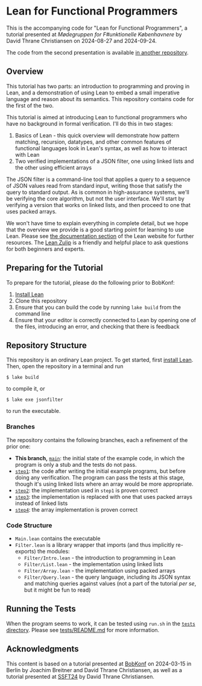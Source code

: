 # Lean for Functional Programmers

This is the accompanying code for "Lean for Functional Programmers", a
tutorial presented at *Mødegruppen for F#unktionelle Københavnere* by
David Thrane Christiansen on 2024-08-27 and 2024-09-24.

The code from the second presentation is available [in another
repository](https://github.com/david-christiansen/lean-fkbh-24-2).

## Overview

This tutorial has two parts: an introduction to programming and
proving in Lean, and a demonstration of using Lean to embed a small
imperative language and reason about its semantics. This repository
contains code for the first of the two.

This tutorial is aimed at introducing Lean to functional programmers
who have no background in formal verification. I'll do this in two
stages:
 1. Basics of Lean - this quick overview will demonstrate how pattern
    matching, recursion, datatypes, and other common features of
    functional languages look in Lean's syntax, as well as how to
    interact with Lean
 2. Two verified implementations of a JSON filter, one using linked
    lists and the other using efficient arrays
 
The JSON filter is a command-line tool that applies a query to a
sequence of JSON values read from standard input, writing those that
satisfy the query to standard output. As is common in high-assurance
systems, we'll be verifying the core algorithm, but not the user
interface. We'll start by verifying a version that works on linked
lists, and then proceed to one that uses packed arrays.

We won't have time to explain everything in complete detail, but we
hope that the overview we provide is a good starting point for
learning to use Lean. Please see [the documentation
section](https://lean-lang.org/documentation/) of the Lean website for
further resources. The [Lean Zulip](https://leanprover.zulipchat.com/)
is a friendly and helpful place to ask questions for both beginners
and experts.

## Preparing for the Tutorial

To prepare for the tutorial, please do the following prior to BobKonf:

1. [Install Lean](https://lean-lang.org/lean4/doc/quickstart.html)
2. Clone this repository
3. Ensure that you can build the code by running `lake build` from the
   command line
4. Ensure that your editor is correctly connected to Lean by opening
   one of the files, introducing an error, and checking that there is
   feedback

## Repository Structure

This repository is an ordinary Lean project. To get started, first
[install Lean](https://lean-lang.org/lean4/doc/quickstart.html). Then,
open the repository in a terminal and run
```
$ lake build
```
to compile it, or
```
$ lake exe jsonfilter
```
to run the executable.

### Branches

The repository contains the following branches, each a refinement of the prior one:

 - **This branch,** [`main`](https://github.com/david-christiansen/lean-fkbh-24/tree/main):
   the initial state of the example code, in which the program is only
   a stub and the tests do not pass.
 - [`step1`](https://github.com/david-christiansen/lean-fkbh-24/tree/step1):
   the code after writing the initial example programs, but before
   doing any verification. The program can pass the tests at this
   stage, though it's using linked lists where an array would be more
   appropriate.
 - [`step2`](https://github.com/david-christiansen/lean-fkbh-24/tree/step2):
   the implementation used in `step1` is proven correct
 - [`step3`](https://github.com/david-christiansen/lean-fkbh-24/tree/step3):
   the implementation is replaced with one that uses packed arrays
   instead of linked lists
 - [`step4`](https://github.com/david-christiansen/lean-fkbh-24/tree/step4):
   the array implementation is proven correct

### Code Structure

 - `Main.lean` contains the executable
 - `Filter.lean` is a library wrapper that imports (and thus implicitly re-exports) the modules:
   - `Filter/Intro.lean` - the introduction to programming in Lean
   - `Filter/List.lean` - the implementation using linked lists
   - `Filter/Array.lean` - the implementation using packed arrays
   - `Filter/Query.lean` - the query language, including its JSON syntax
     and matching queries against values (not a part of the tutorial
     _per se_, but it might be fun to read)

## Running the Tests

When the program seems to work, it can be tested using `run.sh` in the
[`tests` directory](./tests/). Please see [tests/README.md](tests/README.md) for
more information.

## Acknowledgments

This content is based on a tutorial presented at
[BobKonf](https://bobkonf.de/2024/en/) on 2024-03-15 in Berlin by
Joachim Breitner and David Thrane Christiansen, as well as a tutorial
presented at [SSFT24](https://fm.csl.sri.com/SSFT24/) by David Thrane
Christiansen.
